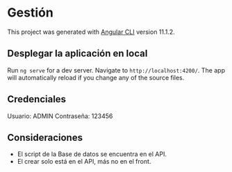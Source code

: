 # Gestión

This project was generated with [Angular CLI](https://github.com/angular/angular-cli) version 11.1.2.

## Desplegar la aplicación en local

Run `ng serve` for a dev server. Navigate to `http://localhost:4200/`. The app will automatically reload if you change any of the source files.

## Credenciales
Usuario: ADMIN
Contraseña: 123456

## Consideraciones
  - El script de la Base de datos se encuentra en el API.
  - El crear solo está en el API, más no en el front. 

